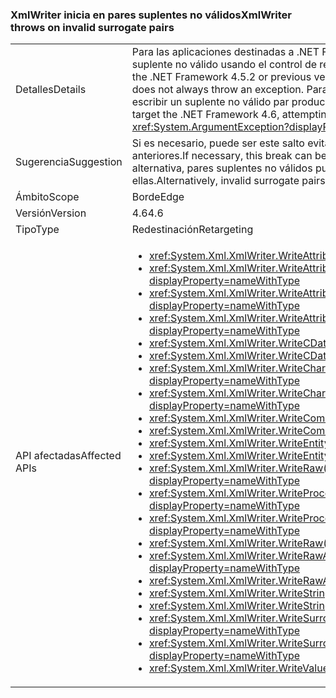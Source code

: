 ### <a name="xmlwriter-throws-on-invalid-surrogate-pairs"></a><span data-ttu-id="d8bce-101">XmlWriter inicia en pares suplentes no válidos</span><span class="sxs-lookup"><span data-stu-id="d8bce-101">XmlWriter throws on invalid surrogate pairs</span></span>

|   |   |
|---|---|
|<span data-ttu-id="d8bce-102">Detalles</span><span class="sxs-lookup"><span data-stu-id="d8bce-102">Details</span></span>|<span data-ttu-id="d8bce-103">Para las aplicaciones destinadas a .NET Framework 4.5.2 o versiones anteriores, el procedimiento de escribir un par suplente no válido usando el control de reserva de excepción no siempre produce una excepción.</span><span class="sxs-lookup"><span data-stu-id="d8bce-103">For apps that target the .NET Framework 4.5.2 or previous versions, writing an invalid surrogate pair using exception fallback handling does not always throw an exception.</span></span> <span data-ttu-id="d8bce-104">Para las aplicaciones que tienen como destino .NET Framework 4.6, intenta escribir un suplente no válido par produce un <xref:System.ArgumentException?displayProperty=name>.</span><span class="sxs-lookup"><span data-stu-id="d8bce-104">For apps that target the .NET Framework 4.6, attempting to write an invalid surrogate pair throws an <xref:System.ArgumentException?displayProperty=name>.</span></span>|
|<span data-ttu-id="d8bce-105">Sugerencia</span><span class="sxs-lookup"><span data-stu-id="d8bce-105">Suggestion</span></span>|<span data-ttu-id="d8bce-106">Si es necesario, puede ser este salto evitado estableciendo como destino .NET Framework 4.5.2 o versiones anteriores.</span><span class="sxs-lookup"><span data-stu-id="d8bce-106">If necessary, this break can be avoided by targeting the .NET Framework 4.5.2 or earlier.</span></span> <span data-ttu-id="d8bce-107">Como alternativa, pares suplentes no válidos pueden ser previamente procesados en xml válido antes de escribirlos en ellas.</span><span class="sxs-lookup"><span data-stu-id="d8bce-107">Alternatively, invalid surrogate pairs can be pre-processed into valid xml prior to writing them.</span></span>|
|<span data-ttu-id="d8bce-108">Ámbito</span><span class="sxs-lookup"><span data-stu-id="d8bce-108">Scope</span></span>|<span data-ttu-id="d8bce-109">Borde</span><span class="sxs-lookup"><span data-stu-id="d8bce-109">Edge</span></span>|
|<span data-ttu-id="d8bce-110">Versión</span><span class="sxs-lookup"><span data-stu-id="d8bce-110">Version</span></span>|<span data-ttu-id="d8bce-111">4.6</span><span class="sxs-lookup"><span data-stu-id="d8bce-111">4.6</span></span>|
|<span data-ttu-id="d8bce-112">Tipo</span><span class="sxs-lookup"><span data-stu-id="d8bce-112">Type</span></span>|<span data-ttu-id="d8bce-113">Redestinación</span><span class="sxs-lookup"><span data-stu-id="d8bce-113">Retargeting</span></span>|
|<span data-ttu-id="d8bce-114">API afectadas</span><span class="sxs-lookup"><span data-stu-id="d8bce-114">Affected APIs</span></span>|<ul><li><xref:System.Xml.XmlWriter.WriteAttributeString(System.String,System.String)?displayProperty=nameWithType></li><li><xref:System.Xml.XmlWriter.WriteAttributeString(System.String,System.String,System.String)?displayProperty=nameWithType></li><li><xref:System.Xml.XmlWriter.WriteAttributeString(System.String,System.String,System.String,System.String)?displayProperty=nameWithType></li><li><xref:System.Xml.XmlWriter.WriteAttributeStringAsync(System.String,System.String,System.String,System.String)?displayProperty=nameWithType></li><li><xref:System.Xml.XmlWriter.WriteCData(System.String)?displayProperty=nameWithType></li><li><xref:System.Xml.XmlWriter.WriteCDataAsync(System.String)?displayProperty=nameWithType></li><li><xref:System.Xml.XmlWriter.WriteChars(System.Char[],System.Int32,System.Int32)?displayProperty=nameWithType></li><li><xref:System.Xml.XmlWriter.WriteCharsAsync(System.Char[],System.Int32,System.Int32)?displayProperty=nameWithType></li><li><xref:System.Xml.XmlWriter.WriteComment(System.String)?displayProperty=nameWithType></li><li><xref:System.Xml.XmlWriter.WriteCommentAsync(System.String)?displayProperty=nameWithType></li><li><xref:System.Xml.XmlWriter.WriteEntityRef(System.String)?displayProperty=nameWithType></li><li><xref:System.Xml.XmlWriter.WriteEntityRefAsync(System.String)?displayProperty=nameWithType></li><li><xref:System.Xml.XmlWriter.WriteRaw(System.Char[],System.Int32,System.Int32)?displayProperty=nameWithType></li><li><xref:System.Xml.XmlWriter.WriteProcessingInstruction(System.String,System.String)?displayProperty=nameWithType></li><li><xref:System.Xml.XmlWriter.WriteProcessingInstructionAsync(System.String,System.String)?displayProperty=nameWithType></li><li><xref:System.Xml.XmlWriter.WriteRaw(System.String)?displayProperty=nameWithType></li><li><xref:System.Xml.XmlWriter.WriteRawAsync(System.Char[],System.Int32,System.Int32)?displayProperty=nameWithType></li><li><xref:System.Xml.XmlWriter.WriteRawAsync(System.String)?displayProperty=nameWithType></li><li><xref:System.Xml.XmlWriter.WriteString(System.String)?displayProperty=nameWithType></li><li><xref:System.Xml.XmlWriter.WriteStringAsync(System.String)?displayProperty=nameWithType></li><li><xref:System.Xml.XmlWriter.WriteSurrogateCharEntity(System.Char,System.Char)?displayProperty=nameWithType></li><li><xref:System.Xml.XmlWriter.WriteSurrogateCharEntityAsync(System.Char,System.Char)?displayProperty=nameWithType></li><li><xref:System.Xml.XmlWriter.WriteValue(System.String)?displayProperty=nameWithType></li></ul>|

